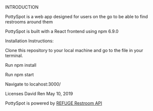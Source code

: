 INTRODUCTION

PottySpot is a web app designed for users on the go to be able to find restrooms around them

PottySpot is built with a React frontend using npm 6.9.0

Installation Instructions:

Clone this repository to your local machine and go to the file in your terminal.

Run npm install

Run npm start

Navigate to locahost:3000/

Licenses David Ren May 10, 2019

PottySpot is powered by [REFUGE Restroom API](https://www.refugerestrooms.org/api/docs/)